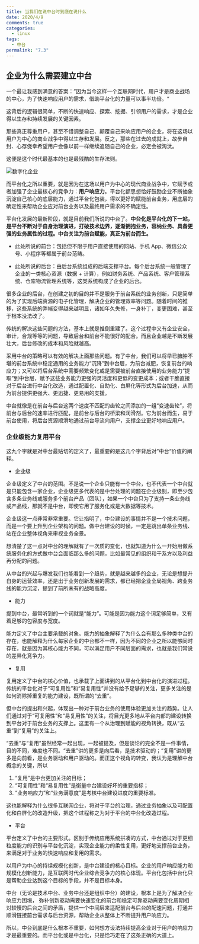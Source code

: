 ```yaml
---
title: 当我们在说中台时到底在说什么
date: 2020/4/9
comments: true
categories:
  - linux
tags:
  - 中台
permalink: "7.3"
---
```

## 企业为什么需要建立中台

一个最让我感到满意的答案：”因为当今这样一个互联网时代，用户才是商业战场的中心，为了快速响应用户的需求，借助平台化的力量可以事半功倍。“

这背后的逻辑很简单，不断的快速响应、探索、挖掘、引领用户的需求，才是企业得以生存和持续发展的关键因素。

那些真正尊重用户，甚至不惜调整自己、颠覆自己来响应用户的企业，将在这场以用户为中心的商业战争中得以生存和发展。反之，那些在过去的成就上，故步自封、心存侥幸希望用户会像以前一样继续追随自己的企业，必定会被淘汰。

这便是这个时代最基本的也是最残酷的生存法则。

![数字化企业](https://pic.downk.cc/item/5ebb7113c2a9a83be5b07e04.jpg)

而平台化之所以重要，就是因为在这场以用户为中心的现代商业战争中，它赋予或者加强了企业最核心的竞争力：**用户响应力**。平台化额思想恰好鼓励企业不断抽象沉淀自己核心的底层能力，通过平台化包装，得以更好的赋能前台业务，用底层的确定性来帮助企业应对前台业务以及最终用户需求的不确定性。

平台化发展的最新阶段，就是目前我们所说的中台了。**中台化是平台化的下一站，是平台不断对于自身治理演进，打破技术边界，逐渐拥抱业务，容纳业务、具备更强的业务属性的过程。中台关注为前台赋能，真正为前台而生。**

* 此处所说的前台：包括但不限于用户直接使用的网站、手机 App、微信公众号、小程序等都属于前台范畴。

* 此处所说的后台：由后台系统组成的后端支撑平台。每个后台系统一般管理了企业的一类核心资源（数据 + 计算），例如财务系统、产品系统、客户管理系统、仓库物流管理系统等，这类系统构成了企业的后台。

很多企业的后台，在创建之初的目的并不是服务于前台系统的业务创新，只是简单的为了实现后端资源的电子化管理，解决企业的管理效率等问题。随着时间的推移，这些系统的弊端变得越来越明显，诸如年久失修，一身补丁，变更困难，甚至于根本没法改了。

传统的解决这些问题的方法，基本上就是推倒重建了。这个过程中又有企业安全，审计，合规等等的问题，导致后台和前台不能很好的配合。而且企业越是不断发展壮大，后台修改的成本和风险就越高。

采用中台的策略可以有效的解决上面那些问题。有了中台，我们可以将早已臃肿不堪的前台系统中稳定通用的业务能力“沉降”到中台层，为前台减肥，恢复前台的响应力；又可以将后台系统中需要频繁变化或是需要被前台直接使用的业务能力“提取”到中台层，赋予这些业务能力更强的灵活度和更低的变更成本；或者干脆直接对于后台进行中台化改造，通过配置化、自助化、白屏化等形式为后台加速，从而为前台提供更强大、更迅捷、更易用的支援。

中台就像是在前台与后台这两个速度不匹配的齿轮之间添加的⼀组“变速齿轮”，将前台与后台的速率进行匹配，是前台与后台的桥梁和润滑剂。它为前台而生，易于前台使用，将后台资源顺滑地通过前台导流向用户，支撑企业更好地响应用户。

### 企业级能力复用平台

这九个字就是对中台最贴切的定义了，最重要的是这几个字背后对”中台“价值的阐释。

* 企业级

企业级定义了中台的范围。不是说一个企业只能有一个中台，也不代表一个中台就是只能包含一家企业，企业级更多代表的是中台处理的问题在企业级别，即至少包含多条业务线或服务多个前台产品（团队），如果一个中台只为了支持一条业务线或产品线，那就不是中台，即使它用了服务化或是大数据等技术。

企业级这一点非常非常重要。它让指明了，中台建设的事情并不是一个技术问题，而是一个要上升到企业架构的问题。做中台建设的时候，一定是跳出单条业务线、站在企业整体视角来审视业务全景。

想清楚了这一点对中台的理解就有了一次质的变化，也就知道为什么一开始用做系统服务化的方式做中台会面临那么多的问题，比如最常见的组织和干系方以及利益再分配的问题。

从中台的兴起与爆发我们也能看到一个趋势，就是越来越多的企业，无论是想提升自身的运营效率，还是出于业务创新发展的需求，都已经把企业全局视角、跨业务线的能力沉淀，提到了前所未有的战略高度。

* 能力

提到中台，最常听到的一个词就是“能力”。可能是因为能力这个词足够简单，又有着足够的包容度与宽度。

能力定义了中台主要承载的对象。能力的抽象解释了为什么会有那么多种类中台的存在，也能解释为什么每家企业的中台都不一样，因为不同的企业之所以能够同时存在，就是因为其核心能力不同，可以满足用户不同层面的需求，也就是我们常说的差异化竞争力。

* 复用

复用定义了中台的核心价值，也承载了上面讲到的从平台化到中台化的演进过程。传统的平台化对于“可复用性”和“易复用性”并没有给予足够的关注，更多关注的是如何消除掉重复的能力建设，既所谓的“去重”。

但中台的提出和兴起，体现出一种对于前台业务的使用体验更加关注的趋势。让人们通过对于“可复用性”和“易复用性”的关注，将目光更多地从平台内部的建设转换到平台对于前台业务的支撑上。这里有一个从治理到赋能的视角转换，既从“去重”到“复用”的关注上。

“去重”与“复用”虽然经常一起出现，一起被提及，但是谈论的完全不是一件事情，目的不同，难度也不同。“去重”讲的更多是向后看，是技术驱动的；“复用”讲的更多是向前看，是业务驱动和用户驱动的。而正这个视角的转变，我认为是理解中台概念的关键，所以

1. “复用”是中台更加关注的目标；
2. “可复用性”和“易复用性”是衡量中台建设好坏的重要指标；
3. “业务响应力”和“业务满意度”是考核中台建设进度的重要标准。

这也能解释为什么很多互联网企业，将对于平台的治理，通过业务抽象以及可配置化和白屏化的改造升级，把这个过程称之为对于平台的中台化改造过程。

* 平台

平台定义了中台的主要形式。区别于传统应用系统拼凑的方式，中台通过对于更细粒度能力的识别与平台化沉淀，实现企业能力的柔性复用，更好地支撑前台业务，来满足对于业务的快速响应和复用的需求。

以用户为中心的持续规模化创新，是中台建设的核心目标。企业的用户响应能力和规模化创新能力，是互联网时代企业综合竞争力的核心体现。平台化包括中台化只是帮助企业达到这个目标的手段，并不是目标本身。

中台（⽆论是技术中台、业务中台还是组织中台）的建设，根本上是为了解决企业响应力困境， 弥补创新驱动需要快速变化的前台和稳定可靠驱动需要变化周期相对较慢的后台之间的矛盾，提供⼀个中间层来适配前台与后台的配速问题，打通并顺滑链接前台需求与后台资源，帮助企业从整体上不断提升用户响应力。

所以，中台到底是什么根本不重要，如何想方设法持续提高企业对于用户的响应力才是最重要的。而平台化或是中台化，只是恰巧走在了这条正确的大道上。
